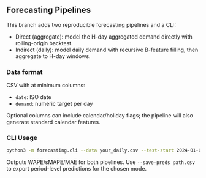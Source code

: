 ## Forecasting Pipelines

This branch adds two reproducible forecasting pipelines and a CLI:

- Direct (aggregate): model the H-day aggregated demand directly with rolling-origin backtest.
- Indirect (daily): model daily demand with recursive B-feature filling, then aggregate to H-day windows.

### Data format

CSV with at minimum columns:

- `date`: ISO date
- `demand`: numeric target per day

Optional columns can include calendar/holiday flags; the pipeline will also generate standard calendar features.

### CLI Usage

```bash
python3 -m forecasting.cli --data your_daily.csv --test-start 2024-01-01 --past-window 28 --future-window 7 --step 7 --mode both
```

Outputs WAPE/sMAPE/MAE for both pipelines. Use `--save-preds path.csv` to export period-level predictions for the chosen mode.

